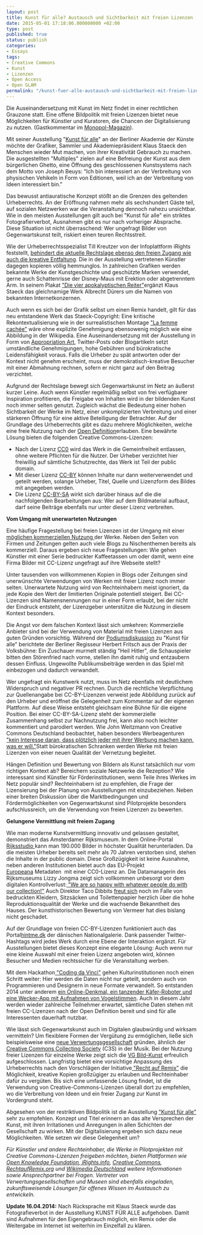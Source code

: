 ```yaml
---
layout: post
title: Kunst für alle? Austausch und Sichtbarkeit mit freien Lizenzen
date: 2015-05-01 17:18:06.000000000 +02:00
type: post
published: true
status: publish
categories:
- Essays
tags:
- Creative Commons
- Kunst
- Lizenzen
- Open Access
- Open GLAM
permalink: "/kunst-fuer-alle-austausch-und-sichtbarkeit-mit-freien-lizenzen/"
---
```

Die Auseinandersetzung mit Kunst im Netz findet in einer rechtlichen Grauzone statt. Eine offene Bildpolitik mit freien Lizenzen bietet neue Möglichkeiten für Künstler und Kuratoren, die Chancen der Digitalisierung zu nutzen. (Gastkommentar im <a href="http://www.monopol-magazin.de/kunst-f%C3%BCr-alle">Monopol-Magazin</a>).

<p>Mit seiner Ausstellung "<a href="http://www.adk.de/de/programm/aktuell/index.htm?we_objectID=34147">Kunst für alle</a>" an der Berliner Akademie der Künste möchte der Grafiker, Sammler und Akademiepräsident Klaus Staeck den Menschen wieder Mut machen, von ihrer Kreativität Gebrauch zu machen. Die ausgestellten "Multiples" zielen auf eine Befreiung der Kunst aus dem bürgerlichen Ghetto, eine Öffnung des geschlossenen Kunstsystems nach dem Motto von Joseph Beuys: "Ich bin interessiert an der Verbreitung von physischen Vehikeln in Form von Editionen, weil ich an der Verbreitung von Ideen interessiert bin."</p>
<p>Das bewusst antiauratische Konzept stößt an die Grenzen des geltenden Urheberrechts. An der Eröffnung nahmen mehr als sechshundert Gäste teil, auf sozialen Netzwerken war die Veranstaltung dennoch nahezu unsichtbar. Wie in den meisten Ausstellungen gilt auch bei "Kunst für alle" ein striktes Fotografierverbot, Ausnahmen gibt es nur nach vorheriger Absprache. Diese Situation ist nicht überraschend: Wer ungefragt Bilder von Gegenwartskunst teilt, riskiert einen teuren Rechtsstreit.<!--more--></p>
<p>Wie der Urheberrechtsspezialist Till Kreutzer von der Infoplattform iRights feststellt, <a href="http://irights-media.de/webbooks/generationremix/front-matter/remix-culture-und-urheberrecht/">behindert die aktuelle Rechtslage ebenso den freien Zugang wie auch die kreative Entfaltung</a>. Die in der Ausstellung vertretenen Künstler dagegen kopieren völlig hemmunglos. In zahlreichen Grafiken werden bekannte Werke der Kunstgeschichte und geschützte Marken verwendet, gerne auch Schattenrisse der Disney-Maus mit Erektion oder abgetrenntem Arm. In seinem Plakat <a href="http://www.staeck.de/edition/index.html?d_PL_308_die_apokalyptischen_Reiter__nach_Albrecht_Durer_3005.htm">"Die vier apokalyptischen Reiter"</a>ergänzt Klaus Staeck das gleichnamige Werk Albrecht Dürers um die Namen von bekannten Internetkonzernen.</p>
<p>Auch wenn es sich bei der Grafik selbst um einen Remix handelt, gilt für das neu entstandene Werk das Staeck-Copyright: Eine kritische Rekontextualisierung wie in der surrealistischen Montage <a href="http://museum.rechtaufremix.org/exponate/la-femme-cachee/">"La femme cachée"</a> wäre ohne explizite Genehmigung ebensowenig möglich wie eine Abbildung in der Wikipedia. Eine Auseinandersetzung mit der Ausstellung in Form von <a href="http://de.wikipedia.org/wiki/Appropriation_Art">Appropriation Art</a>, Twitter-Posts oder Blogartikeln setzt umständliche Genehmigungen, hohe Gebühren und bürokratische Leidensfähigkeit voraus. Falls die Urheber zu spät antworten oder der Kontext nicht genehm erscheint, muss der demokratisch-kreative Besucher mit einer Abmahnung rechnen, sofern er nicht ganz auf den Beitrag verzichtet.</p>
<p>Aufgrund der Rechtslage bewegt sich Gegenwartskunst im Netz an äußerst kurzer Leine. Auch wenn Künstler regelmäßig selbst von frei verfügbarer Inspiration profitieren, die Freigabe von Inhalten wird in der bildenden Kunst noch immer selten genutzt. Zugleich wächst die Bedeutung einer hohen Sichtbarkeit der Werke im Netz, einer unkomplizierten Verbreitung und einer stärkeren Öffnung für eine aktive Beteiligung der Betrachter. Auf der Grundlage des Urheberrechts gibt es dazu mehrere Möglichkeiten, welche eine freie Nutzung nach der <a href="http://opendefinition.org/od/1.1/de/">Open Definition</a>erlauben. Eine bewährte Lösung bieten die folgenden Creative Commons-Lizenzen:</p>
<ul>
<li>Nach der Lizenz <a href="https://creativecommons.org/publicdomain/zero/1.0/">CC0</a> wird das Werk in die Gemeinfreiheit entlassen, ohne weitere Pflichten für die Nutzer. Der Urheber verzichtet hier freiwillig auf sämtliche Schutzrechte, das Werk ist Teil der public domain.</li>
<li>Mit dieser Lizenz <a href="http://creativecommons.org/licenses/by/4.0/deed.de">CC-BY</a> können Inhalte nur dann weiterverwendet und geteilt werden, solange Urheber, Titel, Quelle und Lizenzform des Bildes mit angegeben werden.</li>
<li>Die Lizenz <a href="http://creativecommons.org/licenses/by-sa/4.0/">CC-BY-SA</a> wirkt sich darüber hinaus auf die die nachfolgenden Bearbeitungen aus: Wer auf dem Bildmaterial aufbaut, darf seine Beiträge ebenfalls nur unter dieser Lizenz verbreiten.</li>
</ul>
<p><strong>Vom Umgang mit unerwarteten Nutzungen</strong></p>
<p>Eine häufige Fragestellung bei freien Lizenzen ist der Umgang mit einer <a href="http://irights.info/artikel/cc-lizenz-kommerziell-nein-danke/7193">möglichen kommerziellen Nutzung </a>der Werke. Neben den Seiten von Firmen und Zeitungen gelten auch viele Blogs zu Nischenthemen bereits als kommerziell. Daraus ergeben sich neue Fragestellungen: Wie gehen Künstler mit einer Serie bedruckter Kaffeetassen um oder damit, wenn eine Firma Bilder mit CC-Lizenz ungefragt auf ihre Webseite stellt?</p>
<p>Unter tausenden von willkommenen Kopien in Blogs oder Zeitungen sind unerwünschte Verwendungen von Werken mit freier Lizenz noch immer selten. Unerwartete Nutzung wird von Rechteinhabern meist ignoriert, da jede Kopie den Wert der limitierten Originale potentiell steigert. Bei CC-Lizenzen sind Namensnennungen nur in einer Form erlaubt, bei der nicht der Eindruck entsteht, der Lizenzgeber unterstütze die Nutzung in diesem Kontext besonders.</p>
<p>Die Angst vor dem falschen Kontext lässt sich umkehren: Kommerzielle Anbieter sind bei der Verwendung von Material mit freien Lizenzen aus guten Gründen vorsichtig. Während der <a href="http://www.adk.de/de/aktuell/pressemitteilungen/index.htm?we_objectID=34223">Podiumsdiskussion</a> zu "Kunst für alle" berichtete der Berliner Regisseur Herbert Fritsch aus der Praxis der Volksbühne: Ein Zuschauer murmelt ständig "Heil Hitler", die Schauspieler bitten den Störenfried nach vorne, stellen ihn damit ruhig und entzaubern dessen Einfluss. Ungewollte Publikumsbeiträge werden in das Spiel mit einbezogen und dadurch verwandelt.</p>
<p>Wer ungefragt ein Kunstwerk nutzt, muss im Netz ebenfalls mit deutlichem Widerspruch und negativer PR rechnen. Durch die rechtliche Verpflichtung zur Quellenangabe bei CC-BY-Lizenzen verweist jede Abbildung zurück auf den Urheber und eröffnet die Gelegenheit zum Kommentar auf der eigenen Plattform. Auf diese Weise entsteht gleichsam eine Bühne für die eigene Position. Bei einer CC-BY-SA-Lizenz steht der kommerzielle Zusammenhang selbst zur Nachnutzung frei, kann also noch leichter kommentiert und parodiert werden. Wie John Weitzmann von Creative Commons Deutschland beobachtet, haben besonders Werbeagenturen <a href="http://irights.info/artikel/cc-lizenz-kommerziell-nein-danke/7193">"kein Interesse daran, dass plötzlich jeder mit ihrer Werbung machen kann, was er will."</a>Statt bürokratischen Schranken werden Werke mit freien Lizenzen von einer neuen Qualität der Vernetzung begleitet.</p>
<p>Hängen Definition und Bewertung von Bildern als Kunst tatsächlich nur vom richtigen Kontext ab? Bereichern soziale Netzwerke die Rezeption? Wie interessant sind Künstler für Förderinstitutionen, wenn Teile ihres Werkes im Netz populär sind? Rechteinhabern ist zu empfehlen, die Frage der Lizensierung bei der Planung von Ausstellungen mit einzubeziehen. Neben einer breiten Diskussion über die Marktbedingungen und Fördermöglichkeiten von Gegenwartskunst sind Pilotprojekte besonders aufschlussreich, um die Verwendung von freien Lizenzen zu bewerten.</p>
<p><strong>Gelungene Vermittlung mit freiem Zugang</strong></p>
<p>Wie man moderne Kunstvermittlung innovativ und gelassen gestaltet, demonstriert das Amsterdamer Rijksmuseum. In dem Online-Portal <a href="https://www.rijksmuseum.nl/en/rijksstudio">Rijksstudio </a>kann man 190.000 Bilder in höchster Qualität herunterladen. Da die meisten Urheber bereits seit mehr als 70 Jahren verstorben sind, stehen die Inhalte in der public domain. Diese Großzügigkeit ist keine Ausnahme, neben anderen Institutionen bietet auch das EU-Projekt <a href="http://www.europeana.eu/portal/">Europeana</a> Metadaten  mit einer CC0-Lizenz an. Die Datamanagerin des Rijksmuseums Lizzy Jongma zeigt sich vollkommen unbesorgt vor dem digitalen Kontrollverlust:<a href="https://vimeo.com/80582891"> "We are so happy with whatever people do with our collection!"</a> Auch Direktor Taco Dibbits <a href="http://www.nytimes.com/2013/05/29/arts/design/museums-mull-public-use-of-online-art-images.html?_r=2">freut sich</a> noch im Falle von bedruckten Kleidern, Sitzsäcken und Toilettenpapier herzlich über die hohe Reproduktionsqualität der Werke und die wachsende Bekanntheit des Hauses. Der kunsthistorischen Bewertung von Vermeer hat dies bislang nicht geschadet.</p>
<p>Auf der Grundlage von freien CC-BY-Lizenzen funktioniert auch das Portal<a href="http://hintme.dk/">hintme.dk</a> der dänischen Nationalgalerie. Dank passender Twitter-Hashtags wird jedes Werk durch eine Ebene der Interaktion ergänzt. Für Ausstellungen bietet dieses Konzept eine elegante Lösung: Auch wenn nur eine kleine Auswahl mit einer freien Lizenz angeboten wird, können Besucher und Medien rechtssicher für die Veranstaltung werben.</p>
<p>Mit dem Hackathon<a href="http://codingdavinci.de/"> "Coding da Vinci"</a> gehen Kulturinstitutionen noch einen Schritt weiter: Hier werden die Daten nicht nur geteilt, sondern auch von Programmieren und Designern in neue Formate verwandelt. So entstanden 2014 unter anderem <a href="http://codingdavinci.de/projekte-2014/">ein Online-Denkmal, ein tanzender Käfer-Roboter und eine Wecker-App mit Aufnahmen von Vogelstimmen</a>. Auch in diesem Jahr werden wieder zahlreiche Teilnehmer erwartet, sämtliche Daten stehen mit freien CC-Lizenzen nach der Open Definition bereit und sind für alle Interessenten dauerhaft nutzbar.</p>
<p>Wie lässt sich Gegenwartskunst auch im Digitalen glaubwürdig und wirksam vermitteln? Um flexiblere Formen der Vergütung zu ermöglichen, ließe sich beispielsweise eine <a href="http://www.golem.de/news/urheberrecht-cs3-statt-gema-1205-91904.html">neue Verwertungsgesellschaft</a> gründen, ähnlich der<a href="https://www.c3s.cc/"> Creative Commons Collecting Society</a> (C3S) in der Musik. Bei der Nutzung freier Lizenzen für einzelne Werke zeigt sich die <a href="http://www.bildkunst.de/index.html">VG Bild-Kunst</a> erfreulich aufgeschlossen. Langfristig bietet eine vorsichtige Anpassung des Urheberrechts nach den Vorschlägen der Initiative<a href="http://rechtaufremix.org/"> "Recht auf Remix"</a> die Möglichkeit, kreative Kopien großzügiger zu erlauben und Rechteinhaber dafür zu vergüten. Bis sich eine umfassende Lösung findet, ist die Verwendung von Creative-Commons-Lizenzen überall dort zu empfehlen, wo die Verbreitung von Ideen und ein freier Zugang zur Kunst im Vordergrund steht.</p>
<p>Abgesehen von der restriktiven Bildpolitik ist die Ausstellung <a href="http://www.adk.de/de/programm/aktuell/index.htm?we_objectID=34147">"Kunst für alle"</a> sehr zu empfehlen. Konzept und Titel erinnern an das alte Versprechen der Kunst, mit ihren Irritationen und Anregungen in allen Schichten der Gesellschaft zu wirken. Mit der Digitalisierung ergeben sich dazu neue Möglichkeiten. Wie setzen wir diese Gelegenheit um?</p>
<p><em>Für Künstler und andere Rechteinhaber, die Werke in Pilotprojekten mit Creative Commons-Lizenzen freigeben möchten, bieten Plattformen wie <a href="http://okfn.de/">Open Knowledge Foundation</a>,<a href="http://irights.info/"> iRights.info</a>, <a href="http://de.creativecommons.org/was-ist-cc/">Creative Commons</a>, <a href="http://rechtaufremix.org/">RechtaufRemix.org</a> und <a href="https://wikimedia.de/wiki/Kultur">Wikimedia Deutschland</a> weitere Informationen sowie Ansprechpartner bei Fragen. Vertreter von Verwertungsgesellschaften und Museen sind ebenfalls eingeladen, zukunftsweisende Lösungen für offenes Wissen im Austausch zu entwickeln.</em></p>
<p><strong>Update 16.04.2014:</strong> Nach Rücksprache mit Klaus Staeck wurde das Fotografieverbot in der Ausstellung KUNST FÜR ALLE aufgehoben. Damit sind Aufnahmen für den Eigengebrauch möglich, ein Remix oder die Weitergabe im Internet ist weiterhin im Einzelfall zu klären.</p>
<p>&nbsp;</p>
<p>&nbsp;</p>
<p>&nbsp;		</p>
